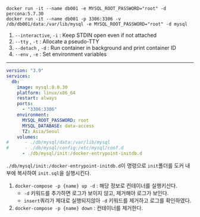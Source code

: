 
```
docker run -it --name db001 -e MYSQL_ROOT_PASSWORD="root" -d percona:5.7.30
docker run -it --name db001 -p 3306:3306 -v /db/db001/data:/var/lib/mysql -e MYSQL_ROOT_PASSWORD="root" -d mysql
```

1. `--interactive`, `-i`	:	Keep STDIN open even if not attached
2. `--tty` , `-t` : Allocate a pseudo-TTY
3. `--detach` , `-d` : Run container in background and print container ID
4. `--env` , `-e` :	Set environment variables

***

```yaml
version: "3.9"
services:
  db:
    image: mysql:8.0.30
    platform: linux/x86_64
    restart: always
    ports:
      - "3306:3306"
    environment:
      MYSQL_ROOT_PASSWORD: root
      MYSQL_DATABASE: data-access
      TZ: Asia/Seoul
    volumes:
#      - ./db/mysql/data:/var/lib/mysql
#      - ./db/mysql/config:/etc/mysql/conf.d
      - ./db/mysql/init:/docker-entrypoint-initdb.d
```

`./db/mysql/init:/docker-entrypoint-initdb.d`이 명령으로 `init`폴더를 도커 내부에 복사하여 `init.sql`을 실행시킨다.  

1. `docker-compose -p {name} up -d` : 해당 정보로 컨테이너를 실행키산다.
   - `-d` 키워드를 추가하면 로그가 보이지 않고, 제거해야 로그가 보인다.
   - `insert`쿼리가 제대로 실행되지않아 `-d` 키워드를 제거하고 로그를 확인하였다.
2. `docker-compose -p {name} down` : 컨테이너를 제거한다.